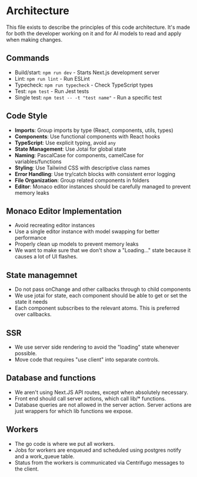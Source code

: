 # Architecture

This file exists to describe the principles of this code architecture. 
It's made for both the developer working on it and for AI models to read and apply when making changes.

## Commands
- Build/start: `npm run dev` - Starts Next.js development server
- Lint: `npm run lint` - Run ESLint
- Typecheck: `npm run typecheck` - Check TypeScript types
- Test: `npm test` - Run Jest tests
- Single test: `npm test -- -t "test name"` - Run a specific test

## Code Style
- **Imports**: Group imports by type (React, components, utils, types)
- **Components**: Use functional components with React hooks
- **TypeScript**: Use explicit typing, avoid `any`
- **State Management**: Use Jotai for global state
- **Naming**: PascalCase for components, camelCase for variables/functions
- **Styling**: Use Tailwind CSS with descriptive class names
- **Error Handling**: Use try/catch blocks with consistent error logging
- **File Organization**: Group related components in folders
- **Editor**: Monaco editor instances should be carefully managed to prevent memory leaks


## Monaco Editor Implementation
- Avoid recreating editor instances
- Use a single editor instance with model swapping for better performance
- Properly clean up models to prevent memory leaks
- We want to make sure that we don't show a "Loading..." state because it causes a lot of UI flashes.

## State managemnet
- Do not pass onChange and other callbacks through to child components
- We use jotai for state, each component should be able to get or set the state it needs
- Each component subscribes to the relevant atoms. This is preferred over callbacks.

## SSR
- We use server side rendering to avoid the "loading" state whenever possible. 
- Move code that requires "use client" into separate controls.

## Database and functions
- We aren't using Next.JS API routes, except when absolutely necessary.
- Front end should call server actions, which call lib/* functions.
- Database queries are not allowed in the server action. Server actions are just wrappers for which lib functions we expose.

## Workers
- The go code is where we put all workers. 
- Jobs for workers are enqueued and scheduled using postgres notify and a work_queue table.
- Status from the workers is communicated via Centrifugo messages to the client.